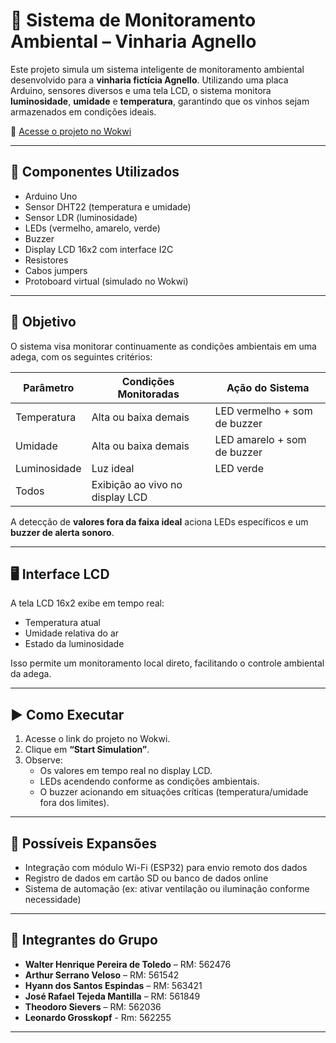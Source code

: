 # 🍷 Sistema de Monitoramento Ambiental – Vinharia Agnello

Este projeto simula um sistema inteligente de monitoramento ambiental desenvolvido para a **vinharia fictícia Agnello**. Utilizando uma placa Arduino, sensores diversos e uma tela LCD, o sistema monitora **luminosidade**, **umidade** e **temperatura**, garantindo que os vinhos sejam armazenados em condições ideais.

🔗 [Acesse o projeto no Wokwi](https://wokwi.com/projects/430694768548792321)

---

## 🧰 Componentes Utilizados

- Arduino Uno  
- Sensor DHT22 (temperatura e umidade)  
- Sensor LDR (luminosidade)  
- LEDs (vermelho, amarelo, verde)  
- Buzzer  
- Display LCD 16x2 com interface I2C  
- Resistores  
- Cabos jumpers  
- Protoboard virtual (simulado no Wokwi)

---

## 🎯 Objetivo

O sistema visa monitorar continuamente as condições ambientais em uma adega, com os seguintes critérios:

| Parâmetro     | Condições Monitoradas                | Ação do Sistema                         |
|---------------|--------------------------------------|------------------------------------------|
| Temperatura   | Alta ou baixa demais                 | LED vermelho + som de buzzer             |
| Umidade       | Alta ou baixa demais                 | LED amarelo + som de buzzer              |
| Luminosidade  | Luz ideal                            | LED verde                                |
| Todos         | Exibição ao vivo no display LCD      |                                          |

A detecção de **valores fora da faixa ideal** aciona LEDs específicos e um **buzzer de alerta sonoro**.

---

## 🖥️ Interface LCD

A tela LCD 16x2 exibe em tempo real:
- Temperatura atual
- Umidade relativa do ar
- Estado da luminosidade

Isso permite um monitoramento local direto, facilitando o controle ambiental da adega.

---

## ▶️ Como Executar

1. Acesse o link do projeto no Wokwi.
2. Clique em **“Start Simulation”**.
3. Observe:
   - Os valores em tempo real no display LCD.
   - LEDs acendendo conforme as condições ambientais.
   - O buzzer acionando em situações críticas (temperatura/umidade fora dos limites).

---

## 🌱 Possíveis Expansões

- Integração com módulo Wi-Fi (ESP32) para envio remoto dos dados
- Registro de dados em cartão SD ou banco de dados online
- Sistema de automação (ex: ativar ventilação ou iluminação conforme necessidade)

---

## 👥 Integrantes do Grupo

- **Walter Henrique Pereira de Toledo** – RM: 562476  
- **Arthur Serrano Veloso** – RM: 561542  
- **Hyann dos Santos Espindas** – RM: 563421  
- **José Rafael Tejeda Mantilla** – RM: 561849  
- **Theodoro Sievers** – RM: 562036
- **Leonardo Grosskopf** - Rm: 562255 

---
